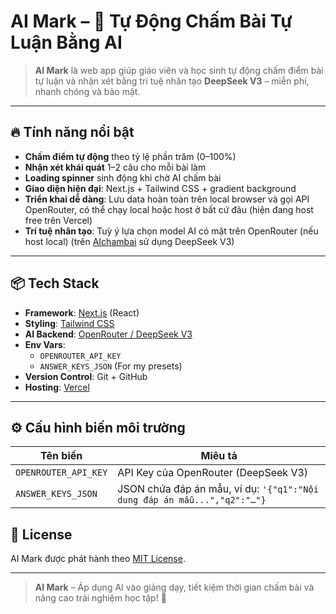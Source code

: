# AI Mark – 🌟 Tự Động Chấm Bài Tự Luận Bằng AI

> **AI Mark** là web app giúp giáo viên và học sinh tự động chấm điểm bài tự luận và nhận xét bằng trí tuệ nhân tạo **DeepSeek V3** – miễn phí, nhanh chóng và bảo mật.

---

## 🔥 Tính năng nổi bật

- **Chấm điểm tự động** theo tỷ lệ phần trăm (0–100%)  
- **Nhận xét khái quát** 1–2 câu cho mỗi bài làm  
- **Loading spinner** sinh động khi chờ AI chấm bài  
- **Giao diện hiện đại**: Next.js + Tailwind CSS + gradient background  
- **Triển khai dễ dàng**: Lưu data hoàn toàn trên local browser và gọi API OpenRouter, có thể chạy local hoặc host ở bất cứ đâu (hiện đang host free trên Vercel)
- **Trí tuệ nhân tạo**: Tuỳ ý lựa chọn model AI có mặt trên OpenRouter (nếu host local) (trên [AIchambai](https://aichambai.vercel.app/) sử dụng DeepSeek V3)

---

## 📦 Tech Stack

- **Framework**: [Next.js](https://nextjs.org/) (React)  
- **Styling**: [Tailwind CSS](https://tailwindcss.com/)  
- **AI Backend**: [OpenRouter / DeepSeek V3](https://openrouter.ai/deepseek/deepseek-chat:free)  
- **Env Vars**:  
  - `OPENROUTER_API_KEY`  
  - `ANSWER_KEYS_JSON` (For my presets)
- **Version Control**: Git + GitHub  
- **Hosting**: [Vercel](https://vercel.com/)  

---

## ⚙️ Cấu hình biến môi trường

| Tên biến               | Miêu tả                                                                                                     |
|------------------------|-------------------------------------------------------------------------------------------------------------|
| `OPENROUTER_API_KEY`   | API Key của OpenRouter (DeepSeek V3)                                                                  |
| `ANSWER_KEYS_JSON`     | JSON chứa đáp án mẫu, ví dụ: ```'{"q1":"Nội dung đáp án mẫu...","q2":"…"}```                    |


## 📄 License

AI Mark được phát hành theo [MIT License](./LICENSE).  

---

> **AI Mark** – Áp dụng AI vào giảng dạy, tiết kiệm thời gian chấm bài và nâng cao trải nghiệm học tập! 🚀  
